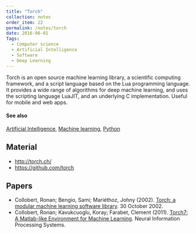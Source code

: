 ```yaml
---
title: "Torch"
collection: notes
order_item: 22
permalink: /notes/torch
date: 2016-06-01
Tags:
  - Computer science
  - Artificial Intelligence
  - Software
  - Deep Learning
---
```


Torch is an open source machine learning library, a scientific computing framework, and a script language based on the Lua programming language. It provides a wide range of algorithms for deep machine learning, and uses the scripting language LuaJIT, and an underlying C implementation.
Useful for mobile and web apps.


#### See also
[Artificial Intelligence](/notes/artificial_intelligence), [Machine learning](/notes/machine_learning), [Python](/notes/python)


## Material
* http://torch.ch/
* https://github.com/torch


## Papers
* Collobert, Ronan; Bengio, Sami; Mariéthoz, Johny (2002). [Torch: a modular machine learning software library](http://citeseerx.ist.psu.edu/viewdoc/download;jsessionid=CBB0C8A5FE34F6D6DAFF997F6B6A205A?doi=10.1.1.8.9850&rep=rep1&type=pdf). 30 October 2002.
* Collobert, Ronan; Kavukcuoglu, Koray; Farabet, Clement (2011). [Torch7: A Matlab-like Environment for Machine Learning](http://ronan.collobert.com/pub/matos/2011_torch7_nipsw.pdf). Neural Information Processing Systems.




